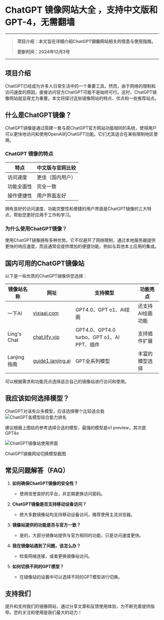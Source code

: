 # ChatGPT 镜像网站大全 ，支持中文版和 GPT-4，无需翻墙
---
>**项目介绍：本文旨在详细介绍ChatGPT镜像网站相关的信息与使用指南。**
>
>**更新时间：2024年12月3号**

---

## 项目介绍

ChatGPT已经成为许多人日常生活中的一个重要工具。然而，由于网络的限制和访问速度的原因，直接访问官方ChatGPT可能不是始终可行。这时，ChatGPT镜像网站就显得尤为重要。本文将探讨这些镜像网站的特点、优点和一些推荐站点。

## 什么是ChatGPT镜像？

ChatGPT镜像是通过搭建一套与原ChatGPT官方网站功能相同的系统，使得用户可以更快地访问和使用OpenAI的ChatGPT功能。它们尤其适合在某些限制地区使用。

### ChatGPT 镜像的特点 

| 特点         | 中文版与官网比较 |
|--------------|----------------|
| 访问速度     | 更佳（国内用户）|
| 功能全面性   | 完全一致       |
| 操作便捷性   | 用户界面友好    |

拥有良好的访问速度、功能完整性和便捷的用户界面是ChatGPT镜像的三大特点，帮助您更好应用于工作和学习。

### 为什么使用ChatGPT镜像？

使用ChatGPT镜像拥有多种优势。它不仅避开了网络限制，通过本地服务器提供更快的响应速度，而且通常会提供增加的便捷功能，例如与其他本土应用的集成。

## 国内可用的ChatGPT镜像站

以下是一些优质的ChatGPT镜像供您选择：

| 镜像站名称      | 网址                         | 支持模型   | 功能亮点           |
|-----------------|-----------------------------|------------|--------------------|
| 一下AI         | [yixiaai.com](https://www.yixiaai.com) | GPT4.0、GPT o1、AI绘画 | 还支持AI绘画功能  |
| Ling's Chat    | [chat.lify.vip](https://chat.lify.vip) | GPT4.0、GPT4.0 turbo、GPT o1、AI PPT、插件 | 支持插件扩展     |
| Lanjing指南    | [guide1.lanjing.ai](https://guide1.lanjing.ai) | GPT全系列模型 | 丰富的模型选择    |

可以根据需求和功能亮点选择适合自己的镜像站进行访问和使用。

## 我应该如何选择模型？
ChatGPT对话有众多模型，应该选择哪个比较适合我
![ChatGPT各模型综合能力排名](https://github.com/user-attachments/assets/488674f8-2968-4256-b1b5-16e4199865a2)

建议根据上图给的参考选择合适的模型，最强的模型是o1 preview，其次是GPT4o

![ChatGPT镜像站使用界面](https://github.com/user-attachments/assets/70d2a1b1-e3c8-4904-b7e1-2b657222fde9)

ChatGPT镜像网站切换模型截图

## 常见问题解答（FAQ）

1. **如何确保ChatGPT镜像的安全性？**
   - 使用信誉良好的平台，并定期更换访问密码。

2. **ChatGPT镜像是否支持移动设备访问？**
   - 绝大多数镜像站均支持移动设备访问，推荐使用主流浏览器。

3. **镜像站提供的功能是否与官方一致？**
   - 是的，大部分镜像站提供与官方相同的功能，只是访问速度更快。

4. **我在镜像站遇到了问题，该怎么办？**
   - 检查网络连接，或者更换镜像站访问。

5. **如何切换不同的GPT模型？**
   - 在镜像站的设置中可以选择不同的GPT模型进行切换。

## 支持我们

提升和支持我们的镜像网站，通过分享文章和反馈使用体验，为不断完善提供指导。您的关注和使用是我们最大的动力！

